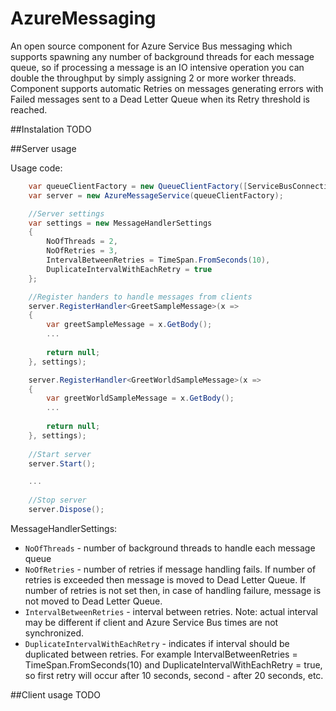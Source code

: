 AzureMessaging
==============

An open source component for Azure Service Bus messaging which supports spawning any number of background threads for each message queue, so if processing a message is an IO intensive operation you can double the throughput by simply assigning 2 or more worker threads. Component supports automatic Retries on messages generating errors with Failed messages sent to a Dead Letter Queue when its Retry threshold is reached.

##Instalation
TODO

##Server usage

Usage code:

```csharp
    var queueClientFactory = new QueueClientFactory([ServiceBusConnectionString]);
    var server = new AzureMessageService(queueClientFactory);

    //Server settings
    var settings = new MessageHandlerSettings
    {
        NoOfThreads = 2,
        NoOfRetries = 3,
        IntervalBetweenRetries = TimeSpan.FromSeconds(10),
        DuplicateIntervalWithEachRetry = true
    };

    //Register handers to handle messages from clients
    server.RegisterHandler<GreetSampleMessage>(x =>
    {
        var greetSampleMessage = x.GetBody();
        ...
        
        return null;
    }, settings);

    server.RegisterHandler<GreetWorldSampleMessage>(x =>
    {
        var greetWorldSampleMessage = x.GetBody();
        ...
        
        return null;
    }, settings);
	
    //Start server
    server.Start();

    ...
    
    //Stop server
    server.Dispose();
```
MessageHandlerSettings:

* `NoOfThreads` - number of background threads to handle each message queue
* `NoOfRetries` - number of retries if message handling fails. If number of retries is exceeded then message is moved to Dead Letter Queue. If number of retries is not set then, in case of handling failure, message is not moved to Dead Letter Queue.
* `IntervalBetweenRetries` - interval between retries. Note: actual interval may be different if client and Azure Service Bus times are not synchronized.
* `DuplicateIntervalWithEachRetry` -  indicates if interval should be duplicated between retries. For example IntervalBetweenRetries = TimeSpan.FromSeconds(10) and DuplicateIntervalWithEachRetry = true, so first retry will occur after 10 seconds, second - after 20 seconds, etc.

##Client usage
TODO

